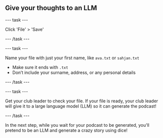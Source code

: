 ## Give your thoughts to an LLM

--- task ---

Click 'File' > 'Save'

--- /task ---

--- task ---

Name your file with just your first name, like `ava.txt` or `sahjan.txt`

- Make sure it ends with `.txt`
- Don’t include your surname, address, or any personal details

--- /task ---

--- task ---

Get your club leader to check your file. If your file is ready, your club leader will give it to a large language model (LLM) so it can generate the podcast!

--- /task ---

In the next step, while you wait for your podcast to be generated, you'll pretend to be an LLM and generate a crazy story using dice!
